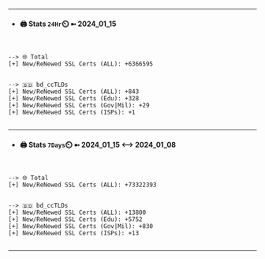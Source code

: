 

---
- #### 🖨️ **Stats** `24Hr`⏲️ ➼ 2024_01_15
```console


--> 🌐 Total
[+] New/ReNewed SSL Certs (ALL): +6366595


--> 🇧🇩 bd_ccTLDs
[+] New/ReNewed SSL Certs (ALL): +843
[+] New/ReNewed SSL Certs (Edu): +328
[+] New/ReNewed SSL Certs (Gov|Mil): +29
[+] New/ReNewed SSL Certs (ISPs): +1


```

---
- #### 🖨️ **Stats** `7Days`⏲️ ➼ 2024_01_15 <--> 2024_01_08
```console


--> 🌐 Total
[+] New/ReNewed SSL Certs (ALL): +73322393


--> 🇧🇩 bd_ccTLDs
[+] New/ReNewed SSL Certs (ALL): +13800
[+] New/ReNewed SSL Certs (Edu): +5752
[+] New/ReNewed SSL Certs (Gov|Mil): +830
[+] New/ReNewed SSL Certs (ISPs): +13


```

---

